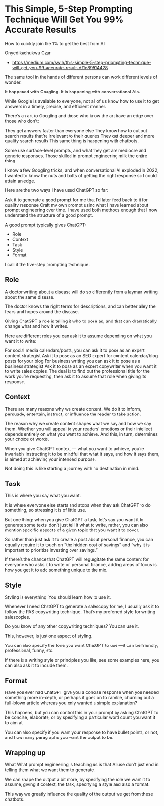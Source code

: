 # This Simple, 5-Step Prompting Technique Will Get You 99% Accurate Results

How to quickly join the 1% to get the best from AI

Onyedikachukwu Czar

* https://medium.com/swlh/this-simple-5-step-priompting-technique-will-get-you-99-accurate-result-df1e89914428

The same tool in the hands of different persons can work different levels of wonder.

It happened with Googling. It is happening with conversational AIs.

While Google is available to everyone, not all of us know how to use it to get answers in a timely, precise, and efficient manner.

There’s an art to Googling and those who know the art have an edge over those who don’t:

They get answers faster than everyone else
They know how to cut out search results that’re irrelevant to their queries
They get deeper and more quality search results
This same thing is happening with chatbots.

Some use surface-level prompts, and what they get are mediocre and generic responses. Those skilled in prompt engineering milk the entire thing.

I know a few Googling tricks, and when conversational AI exploded in 2022, I wanted to know the nuts and bolts of getting the right response so I could attain an edge.

Here are the two ways I have used ChatGPT so far:

Ask it to generate a good prompt for me that I’d later feed back to it for quality response
Craft my own prompt using what I have learned about prompt engineering over time.
I have used both methods enough that I now understand the structure of a good prompt.

A good prompt typically gives ChatGPT:

* Role
* Context
* Task
* Style
* Format

I call it the five-step prompting technique.


## Role

A doctor writing about a disease will do so differently from a layman writing about the same disease.

The doctor knows the right terms for descriptions, and can better alley the fears and hopes around the disease.

Giving ChatGPT a role is telling it who to pose as, and that can dramatically change what and how it writes.

Here are different roles you can ask it to assume depending on what you want it to write:

For social media calendars/posts, you can ask it to pose as an expert content strategist
Ask it to pose as an SEO expert for content calendar/blog posts for your blog
For business writing you can ask it to pose as a business strategist
Ask it to pose as an expert copywriter when you want it to write sales copies.
The deal is to find out the professional title for the work you’re requesting, then ask it to assume that role when giving its response.

## Context

There are many reasons why we create content. We do it to inform, persuade, entertain, instruct, or influence the reader to take action.

The reason why we create content shapes what we say and how we say them. Whether you will appeal to your readers’ emotions or their intellect depends entirely on what you want to achieve. And this, in turn, determines your choice of words.

When you give ChatGPT context — what you want to achieve, you’re invariably instructing it to be mindful that what it says, and how it says them, is aimed at achieving your intended purpose.

Not doing this is like starting a journey with no destination in mind.

## Task

This is where you say what you want.

It is where everyone else starts and stops when they ask ChatGPT to do something, so stressing it is of little use.

But one thing: when you give ChatGPT a task, let’s say you want it to generate some texts, don’t just tell it what to write, rather, you can also mention specific aspects of a given topic that you want it to cover.

So rather than just ask it to create a post about personal finance, you can equally require it to touch on “the hidden cost of savings” and “why it is important to prioritize investing over savings.”

If there’s the chance that ChatGPT will regurgitate the same content for everyone who asks it to write on personal finance, adding areas of focus is how you get it to add something unique to the mix.

## Style

Styling is everything. You should learn how to use it.

Whenever I need ChatGPT to generate a salescopy for me, I usually ask it to follow the PAS copywriting technique. That’s my preferred style for writing salescopies.

Do you know of any other copywriting techniques? You can use it.

This, however, is just one aspect of styling.

You can also specify the tone you want ChatGPT to use —it can be friendly, professional, funny, etc.

If there is a writing style or principles you like, see some examples here, you can also ask it to include them.

## Format

Have you ever had ChatGPT give you a concise response when you needed something more in-depth, or perhaps it goes on to ramble, churning out a full-blown article whereas you only wanted a simple explanation?

This happens, but you can control this in your prompt by asking ChatGPT to be concise, elaborate, or by specifying a particular word count you want it to aim at.

You can also specify if you want your response to have bullet points, or not, and how many paragraphs you want the output to be.

## Wrapping up
What
What prompt engineering is teaching us is that AI use don’t just end in telling them what we want them to generate.

We can shape the output a bit more, by specifying the role we want it to assume, giving it context, the task, specifying a style and also a format.

This way we greatly influence the quality of the output we get from these chatbots.

